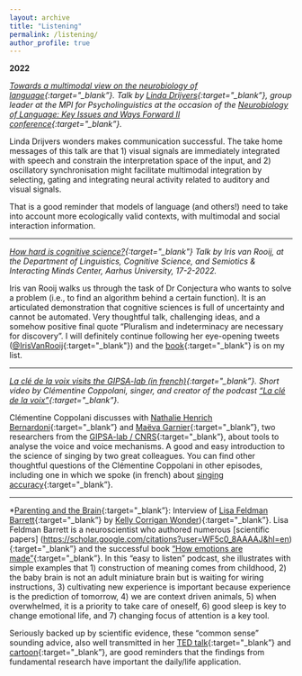 ```yaml
---
layout: archive
title: "Listening"
permalink: /listening/
author_profile: true
---
```


**2022**

*[Towards a multimodal view on the neurobiology of language](https://videoportal.mpi.nl/Mediasite/Channel/nbl-key-issues-ii-mpi/watch/db7d0162fd004231880a4e202b7eb7c01d){:target="_blank”}. Talk by [Linda Drijvers](https://lindadrijvers.nl/){:target="_blank”}, group leader at the MPI for Psycholinguistics at the occasion of the [Neurobiology of Language: Key Issues and Ways Forward II conference](https://event.fourwaves.com/keyissues2022/pages){:target="_blank”}.*

Linda Drijvers wonders makes communication successful. The take home messages of this talk are that 1) visual signals are immediately integrated with speech and constrain the interpretation space of the input, and 2) oscillatory synchronisation might facilitate multimodal integration by selecting, gating and integrating neural activity related to auditory and visual signals.

That is a good reminder that models of language (and others!) need to take into account more ecologically valid contexts, with multimodal and social interaction information.

***

*[How hard is cognitive science?](https://www.youtube.com/watch?app=desktop&v=2bdK_zu1Ikw){:target="_blank"}
Talk by Iris van Rooij, at the Department of Linguistics, Cognitive Science, and Semiotics & Interacting Minds Center, Aarhus University, 17-2-2022.* 

Iris van Rooij walks us through the task of Dr Conjectura who wants to solve a problem (i.e., to find an algorithm behind a certain function). It is an articulated demonstration that cognitive sciences is full of uncertainty and cannot be automated. Very thoughtful talk, challenging ideas, and a somehow positive final quote “Pluralism and indeterminacy are necessary for discovery”. I will definitely continue following her eye-opening tweets ([@IrisVanRooij](https://twitter.com/IrisVanRooij){:target="_blank"}) and the [book](https://www.cambridge.org/core/books/cognition-and-intractability/2FC21B94CCCFBBD1E11A2D30D4503A23){:target="_blank"} is on my list. 

***

*[La clé de la voix visits the GIPSA-lab (in french)](https://www.youtube.com/watch?v=7F95UCLiZ8g){:target="_blank”}.
Short video by Clémentine Coppolani, singer, and creator of the podcast [“La clé de la voix”](https://podcast.ausha.co/la-cle-de-la-voix){:target="_blank”}.*

Clémentine Coppolani discusses with [Nathalie Henrich Bernardoni](https://scholar.google.fr/citations?hl=fr&user=_Q8oL4sAAAAJ){:target="_blank”} and [Maëva Garnier](https://scholar.google.fr/citations?user=t7my_VUAAAAJ&hl=fr){:target="_blank”}, two researchers from the [GIPSA-lab / CNRS](http://www.gipsa-lab.fr/){:target="_blank”}, about tools to analyse the voice and voice mechanisms. A good and easy introduction to the science of singing by two great colleagues. You can find other thoughtful questions of the Clémentine Coppolani in other episodes, including one in which we spoke (in french) about [singing accuracy](https://www.lacledelavoix.com/articles/saison-2-ep31-pauline-larrouy-maestri){:target="_blank”}.

***

*[Parenting and the Brain](https://podcasts.apple.com/us/podcast/kelly-corrigan-wonders/id1532951390?i=1000577068085){:target="_blank”}: Interview of [Lisa Feldman Barrett](https://lisafeldmanbarrett.com/about/){:target="_blank”} by [Kelly Corrigan Wonder](https://www.kellycorrigan.com/podcast)){:target="_blank”}. Lisa Feldman Barrett is a neuroscientist who authored numerous [scientific papers] (https://scholar.google.com/citations?user=WF5c0_8AAAAJ&hl=en){:target="_blank”} and the successful book [“How emotions are made”](https://lisafeldmanbarrett.com/books/how-emotions-are-made/){:target="_blank”}. In this “easy to listen” podcast, she illustrates with simple examples that 1) construction of meaning comes from childhood, 2) the baby brain is not an adult miniature brain but is waiting for wiring instructions, 3) cultivating new experience is important because experience is the prediction of tomorrow, 4) we are context driven animals, 5) when overwhelmed, it is a priority to take care of oneself, 6) good sleep is key to change emotional life, and 7) changing focus of attention is a key tool.

Seriously backed up by scientific evidence, these “common sense” sounding advice, also well transmitted in her [TED talk](https://lisafeldmanbarrett.com/2018/01/13/ted-talk-you-arent-at-the-mercy-of-your-emotions-your-brain-creates-them/){:target="_blank”} and [cartoon](https://www.youtube.com/embed/M1OdhdI_3eI?start&autoplay=0&controls=1&enablejsapi=1&modestbranding=1&origin=https%3A%2F%2Flisafeldmanbarrett.com&rel=0&showinfo=0&version=3&wmode=transparent){:target="_blank”}, are good reminders that the findings from fundamental research have important the daily/life application.
